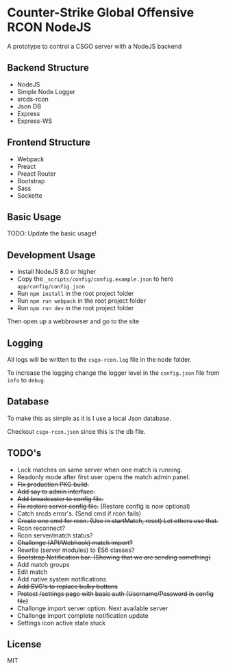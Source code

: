 # Counter-Strike Global Offensive RCON NodeJS

A prototype to control a CSGO server with a NodeJS backend

## Backend Structure
- NodeJS
- Simple Node Logger
- srcds-rcon
- Json DB
- Express
- Express-WS

## Frontend Structure
- Webpack
- Preact
- Preact Router
- Bootstrap
- Sass
- Sockette

## Basic Usage
TODO: Update the basic usage!

## Development Usage
- Install NodeJS 8.0 or higher
- Copy the `_scripts/config/config.example.json` to here `app/config/config.json`
- Run `npm install` in the root project folder
- Run `npm run webpack` in the root project folder
- Run `npm run dev` in the root project folder

Then open up a webbrowser and go to the site

## Logging
All logs will be written to the `csgo-rcon.log` file in the node folder.

To increase the logging change the logger level in the `config.json` file from `info` to `debug`.

## Database
To make this as simple as it is I use a local Json database.

Checkout `csgo-rcon.json` since this is the db file.

## TODO's
* Lock matches on same server when one match is running.
* Readonly mode after first user opens the match admin panel.
* ~~Fix production PKG build.~~
* ~~Add say to admin interface.~~
* ~~Add broadcaster to config file.~~
* ~~Fix restore server config file.~~ (Restore config is now optional)
* Catch srcds error's. (Send cmd if rcon fails)
* ~~Create one cmd for rcon. (Use in startMatch, reset) Let others use that.~~
* Rcon reconnect?
* Rcon server/match status?
* ~~Challonge (API/Webhook) match import?~~
* Rewrite (server modules) to ES6 classes?
* ~~Bootstrap Notification bar. (Showing that we are sending something)~~
* Add match groups
* Edit match
* Add native system notifications
* ~~Add SVG's to replace bulky buttons~~
* ~~Protect /settings page with basic auth (Username/Password in config file)~~
* Challonge import server option: Next available server
* Challonge import complete notification update
* Settings icon active state stuck

## License

MIT
